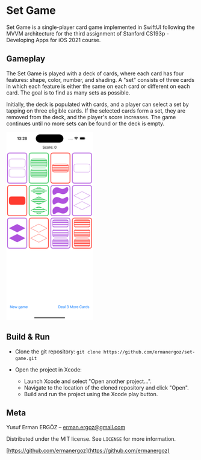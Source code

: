 # Set Game

Set Game is a single-player card game implemented in SwiftUI following the MVVM architecture for the third assignment of Stanford CS193p - Developing Apps for iOS 2021 course.

## Gameplay

The Set Game is played with a deck of cards, where each card has four features: shape, color, number, and shading. A "set" consists of three cards in which each feature is either the same on each card or different on each card. The goal is to find as many sets as possible.

Initially, the deck is populated with cards, and a player can select a set by tapping on three eligible cards. If the selected cards form a set, they are removed from the deck, and the player's score increases. The game continues until no more sets can be found or the deck is empty.

<p float="center">
    <img src="https://github.com/ermanergoz/set-game/blob/main/Screenshots/ss1.png" height="500">
</p>

## Build & Run

- Clone the git repository:
     `git clone https://github.com/ermanergoz/set-game.git`
    
- Open the project in Xcode:
    
    - Launch Xcode and select "Open another project...".
    - Navigate to the location of the cloned repository and click "Open".
    - Build and run the project using the Xcode play button.

## Meta

Yusuf Erman ERGÖZ – erman.ergoz@gmail.com

Distributed under the MIT license. See ``LICENSE`` for more information.

[https://github.com/ermanergoz](https://github.com/ermanergoz)
